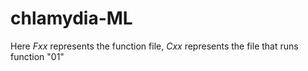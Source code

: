 # chlamydia-ML
Here $Fxx$ represents the function file, $Cxx$ represents the file that runs function "01"